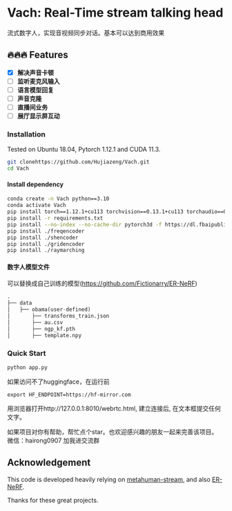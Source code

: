 # Vach: Real-Time stream talking head
流式数字人，实现音视频同步对话。基本可以达到商用效果


## 🔥🔥🔥 Features
- [x] **解决声音卡顿**
- [ ] **监听麦克风输入**
- [ ] **语言模型回复**
- [ ] **声音克隆**
- [ ] **直播间业务**
- [ ] **展厅显示屏互动**

### Installation

Tested on Ubuntu 18.04, Pytorch 1.12.1 and CUDA 11.3.
```bash
git clonehttps://github.com/Hujiazeng/Vach.git
cd Vach
```
#### Install dependency

```bash
conda create -n Vach python==3.10
conda activate Vach
pip install torch==1.12.1+cu113 torchvision==0.13.1+cu113 torchaudio==0.12.1 --extra-index-url https://download.pytorch.org/whl/cu113
pip install -r requirements.txt
pip install --no-index --no-cache-dir pytorch3d -f https://dl.fbaipublicfiles.com/pytorch3d/packaging/wheels/py38_cu113_pyt1121/download.html
pip install ./freqencoder
pip install ./shencoder
pip install ./gridencoder
pip install ./raymarching
```

#### 数字人模型文件
可以替换成自己训练的模型(https://github.com/Fictionarry/ER-NeRF)
```python
.
├── data
│   ├── obama(user-defined)
│       ├── transforms_train.json
│       ├── au.csv			
│       ├── ngp_kf.pth
│       ├── template.npy

```


### Quick Start

[//]: # (#### Prepare)


```python
python app.py
```

如果访问不了huggingface，在运行前
```
export HF_ENDPOINT=https://hf-mirror.com
```

用浏览器打开http://127.0.0.1:8010/webrtc.html, 建立连接后, 在文本框提交任何文字。 


如果项目对你有帮助，帮忙点个star。也欢迎感兴趣的朋友一起来完善该项目。
微信：hairong0907 加我进交流群


## Acknowledgement
This code is developed heavily relying on [metahuman-stream](https://github.com/lipku/metahuman-stream), and also [ER-NeRF](https://github.com/Fictionarry/ER-NeRF).

Thanks for these great projects.


